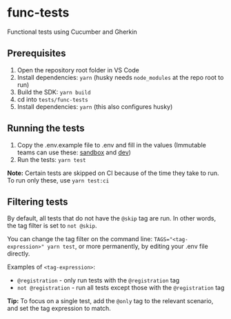 # func-tests

Functional tests using Cucumber and Gherkin

## Prerequisites

1. Open the repository root folder in VS Code
2. Install dependencies: `yarn` (husky needs `node_modules` at the repo root to run)
3. Build the SDK: `yarn build`
4. cd into `tests/func-tests`
5. Install dependencies: `yarn` (this also configures husky)

## Running the tests

1. Copy the .env.example file to .env and fill in the values (Immutable teams can use these: [sandbox](https://start.1password.com/open/i?a=CAJRPPG6M5BATGL7DATCR564CM&v=hn6z3wqnqrmqybiw43itbshigq&i=ojwubt5jhmzfjlwcu3fdsybgby&h=imtbl.1password.com) and [dev](https://start.1password.com/open/i?a=CAJRPPG6M5BATGL7DATCR564CM&v=hn6z3wqnqrmqybiw43itbshigq&i=abhpqgjt53ordt7fbe3ky3pr4m&h=imtbl.1password.com))
2. Run the tests: `yarn test`

**Note:** Certain tests are skipped on CI because of the time they take to run. To run only these, use `yarn test:ci`

## Filtering tests

By default, all tests that do not have the `@skip` tag are run. In other words, the tag filter is set to `not @skip`. 

You can change the tag filter on the command line: `TAGS="<tag-expression>" yarn test`, or more permanently, by editing your .env file directly.

Examples of `<tag-expression>`:

* `@registration` - only run tests with the `@registration` tag
* `not @registration` - run all tests except those with the `@registration` tag

**Tip:** To focus on a single test, add the `@only` tag to the relevant scenario, and set the tag expression to match.